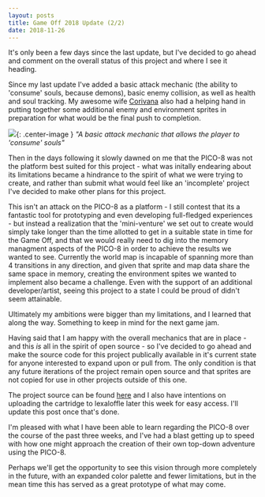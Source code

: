 ```yaml
---
layout: posts
title: Game Off 2018 Update (2/2)
date: 2018-11-26
---
```


It's only been a few days since the last update, but I've decided to go ahead and comment on the overall status of this project
and where I see it heading.

Since my last update I've added a basic attack mechanic (the ability to 'consume' souls, because demons), basic enemy collision,
as well as health and soul tracking. My awesome wife [Corivana](https://github.com/corivana) also had a helping hand in putting together 
some additional enemy and environment sprites in preparation for what would be the final push to completion. 

![](https://chadramsey.github.io/assets/images/2018/akuma_damage_soul.gif){: .center-image }
*"A basic attack mechanic that allows the player to 'consume' souls"*

Then in the days following it slowly dawned on me that the PICO-8 was not the platform best suited for this project - what was initally endearing about its limitations became 
a hindrance to the spirit of what we were trying to create, and rather than submit what would feel like an 'incomplete' project I've decided to make other plans for this project.

This isn't an attack on the PICO-8 as a platform - I still contest that its a fantastic tool for prototyping and even developing full-fledged
experiences - but instead a realization that the 'mini-venture' we set out to create would simply take longer than the time allotted to get in a suitable state in time for the Game Off,
and that we would really need to dig into the memory managment aspects of the PICO-8 in order to achieve the results we wanted to see. Currently the world map is incapable of spanning more than 4 transitions in any direction, and given that sprite and map data share the same space in memory, creating the 
environment spites we wanted to implement also became a challenge. Even with the support of an additional developer/artist, seeing this project to a state I 
could be proud of didn't seem attainable. 

Ultimately my ambitions were bigger than my limitations, and I learned that along the way. Something to keep in mind for the next game jam.

Having said that I am happy with the overall mechanics that are in place - and this *is* all in the spirit of open source - so I've decided to go ahead and make the
source code for this project publically available in it's current state for anyone interested to expand upon or pull from. The only condition is that any future 
iterations of the project remain open source and that sprites are not copied for use in other projects outside of this one.

The project source can be found [here](https://github.com/chadramsey/pico8-akuma) and I also have intentions on uploading the cartridge to lexaloffle later
this week for easy access. I'll update this post once that's done.

I'm pleased with what I have been able to learn regarding the PICO-8 over the course of the past three weeks, and I've had a blast getting up to 
speed with how one might approach the creation of their own top-down adventure using the PICO-8. 

Perhaps we'll get the opportunity to see this vision through more completely in the future, with an expanded color palette and fewer limitations, 
but in the mean time this has served as a great prototype of what may come.
